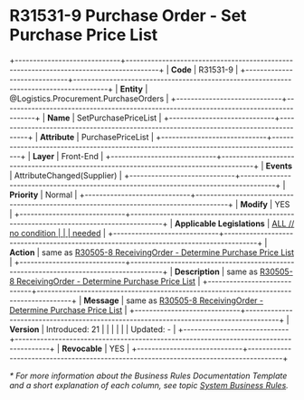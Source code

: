 ﻿---
erp.type: front-end-business-rule
erp.entity: Logistics.Procurement.PurchaseOrders
---

# R31531-9 Purchase Order - Set Purchase Price List
+-----------------------------+---------------------------------------------------------------------------------------+
| **Code**                    | R31531-9                                                                              |
+-----------------------------+---------------------------------------------------------------------------------------+
| **Entity**                  | @Logistics.Procurement.PurchaseOrders                                                 |
+-----------------------------+---------------------------------------------------------------------------------------+
| **Name**                    | SetPurchasePriceList                                                                  |
+-----------------------------+---------------------------------------------------------------------------------------+
| **Attribute**               | PurchasePriceList                                                                     |
+-----------------------------+---------------------------------------------------------------------------------------+
| **Layer**                   | Front-End                                                                             |
+-----------------------------+---------------------------------------------------------------------------------------+
| **Events**                  | AttributeChanged(Supplier)                                                            |
+-----------------------------+---------------------------------------------------------------------------------------+
| **Priority**                | Normal                                                                                |
+-----------------------------+---------------------------------------------------------------------------------------+
| **Modify**                  | YES                                                                                   |
+-----------------------------+---------------------------------------------------------------------------------------+
| **Applicable Legislations** | [ALL // no condition                                                                  |
|                             | needed](xref:applicable-legislations)                                                 |
+-----------------------------+---------------------------------------------------------------------------------------+
| **Action**                  | same as [R30505-8 ReceivingOrder - Determine Purchase Price List](R30505-8.md)        |
+-----------------------------+---------------------------------------------------------------------------------------+
| **Description**             | same as [R30505-8 ReceivingOrder - Determine Purchase Price List](R30505-8.md)        |
+-----------------------------+---------------------------------------------------------------------------------------+
| **Message**                 | same as [R30505-8 ReceivingOrder - Determine Purchase Price List](R30505-8.md)        |
+-----------------------------+---------------------------------------------------------------------------------------+
| **Version**                 | Introduced: 21                                                                        |
|                             |                                                                                       |
|                             | Updated: -                                                                            |
+-----------------------------+---------------------------------------------------------------------------------------+
| **Revocable**               | YES                                                                                   |
+-----------------------------+---------------------------------------------------------------------------------------+

*\* For more information about the Business Rules Documentation Template and a short explanation of each column, see
topic [System Business Rules](../templates/template-description-system-business-rules.md).*
